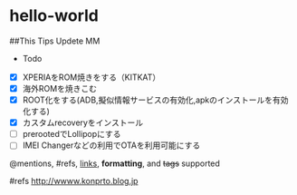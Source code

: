 # hello-world
##This Tips Updete MM
* Todo

- [x] XPERIAをROM焼きをする（KITKAT）
- [x] 海外ROMを焼きこむ
- [x] ROOT化をする(ADB,擬似情報サービスの有効化,apkのインストールを有効化する)
- [x] カスタムrecoveryをインストール
- [ ] prerootedでLollipopにする
- [ ] IMEI Changerなどの利用でOTAを利用可能にする 

@mentions, #refs, [links](), **formatting**, and <del>tags</del> supported

#refs http://wwww.konprto.blog.jp 
